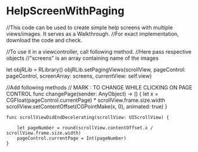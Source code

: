 # HelpScreenWithPaging
//This code can be used to create simple help screens with multiple views/images. It serves as a Walkthrough.
//For exact implementation, download the code and check.

//To use it in a viewcontroller, call following method.
//Here pass respective objects
//"screens" is an array containing name of the images

let objRLib = RLibrary()
objRLib.setPagingViews(scrollView, pageControl: pageControl, screenArray: screens, currentView: self.view)


//Add following methods
 // MARK : TO CHANGE WHILE CLICKING ON PAGE CONTROL
    func changePage(sender: AnyObject) -> () {
        let x = CGFloat(pageControl.currentPage) * scrollView.frame.size.width
        scrollView.setContentOffset(CGPointMake(x, 0), animated: true)
    }
        
    func scrollViewDidEndDecelerating(scrollView: UIScrollView) {
        
        let pageNumber = round(scrollView.contentOffset.x / scrollView.frame.size.width)
        pageControl.currentPage = Int(pageNumber)
    }
